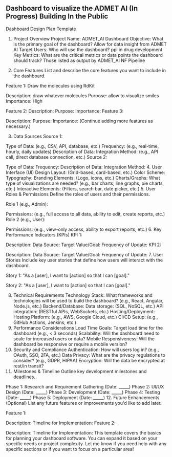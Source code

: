 ## Dashboard to visualize the ADMET AI (In Progress) Building In the Public 
 
Dashboard Design Plan Template
1. Project Overview
Project Name: ADMET_AI Dashboard 
Objective: What is the primary goal of the dashboard? Allow for data insight from ADMET AI 
Target Users: Who will use the dashboard? ppl in drug development 
Key Metrics: What are the critical metrics or data points the dashboard should track?
Those listed as output by ADMET_AI NF Pipeline

3. Core Features
List and describe the core features you want to include in the dashboard.

Feature 1: Draw the molecules using RdKit 

Description: draw whatever molecules 
Purpose: allow to visualize smiles 
Importance: High


Feature 2:
Description:
Purpose:
Importance:
Feature 3:

Description:
Purpose:
Importance:
(Continue adding more features as necessary.)

3. Data Sources
Source 1:

Type of Data: (e.g., CSV, API, database, etc.)
Frequency: (e.g., real-time, hourly, daily updates)
Description of Data:
Integration Method: (e.g., API call, direct database connection, etc.)
Source 2:

Type of Data:
Frequency:
Description of Data:
Integration Method:
4. User Interface (UI) Design
Layout: (Grid-based, card-based, etc.)
Color Scheme:
Typography:
Branding Elements: (Logo, icons, etc.)
Charts/Graphs: What type of visualizations are needed? (e.g., bar charts, line graphs, pie charts, etc.)
Interactive Elements: (Filters, search bar, date picker, etc.)
5. User Roles & Permissions
Define the roles of users and their permissions.

Role 1 (e.g., Admin):

Permissions: (e.g., full access to all data, ability to edit, create reports, etc.)
Role 2 (e.g., User):

Permissions: (e.g., view-only access, ability to export reports, etc.)
6. Key Performance Indicators (KPIs)
KPI 1:

Description:
Data Source:
Target Value/Goal:
Frequency of Update:
KPI 2:

Description:
Data Source:
Target Value/Goal:
Frequency of Update:
7. User Stories
Include key user stories that define how users will interact with the dashboard.

Story 1: "As a [user], I want to [action] so that I can [goal]."

Story 2: "As a [user], I want to [action] so that I can [goal]."

8. Technical Requirements
Technology Stack: What frameworks and technologies will be used to build the dashboard? (e.g., React, Angular, Node.js, etc.)
Backend/Database:
Data storage: (SQL, NoSQL, etc.)
API integration: (RESTful APIs, WebSockets, etc.)
Hosting/Deployment:
Hosting Platform: (e.g., AWS, Google Cloud, etc.)
CI/CD Setup: (e.g., GitHub Actions, Jenkins, etc.)
9. Performance Considerations
Load Time Goals: Target load time for the dashboard (e.g., < 3 seconds)
Scalability: Will the dashboard need to scale for increased users or data?
Mobile Responsiveness: Will the dashboard be responsive or require a mobile version?
10. Security and Compliance
Authentication: How will users log in? (e.g., OAuth, SSO, 2FA, etc.)
Data Privacy: What are the privacy regulations to consider? (e.g., GDPR, HIPAA)
Encryption: Will the data be encrypted at rest/in transit?
11. Milestones & Timeline
Outline key development milestones and deadlines.

Phase 1: Research and Requirement Gathering (Date: _____)
Phase 2: UI/UX Design (Date: _____)
Phase 3: Development (Date: _____)
Phase 4: Testing (Date: _____)
Phase 5: Deployment (Date: _____)
12. Future Enhancements (Optional)
List any future features or improvements you'd like to add later.

Feature 1:

Description:
Timeline for Implementation:
Feature 2:

Description:
Timeline for Implementation:
This template covers the basics for planning your dashboard software. You can expand it based on your specific needs or project complexity. Let me know if you need help with any specific sections or if you want to focus on a particular area!
